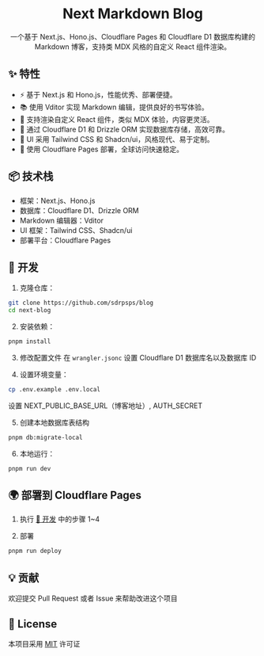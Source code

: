 <p align="center">
  <h1 align="center">Next Markdown Blog</h1>
</p>

<p align="center">
  一个基于 Next.js、Hono.js、Cloudflare Pages 和 Cloudflare D1 数据库构建的 Markdown 博客，支持类 MDX 风格的自定义 React 组件渲染。
</p>

## ✨ 特性
- ⚡️ 基于 Next.js 和 Hono.js，性能优秀、部署便捷。
- 📚 使用 Vditor 实现 Markdown 编辑，提供良好的书写体验。
- 🎯 支持渲染自定义 React 组件，类似 MDX 体验，内容更灵活。
- 💾 通过 Cloudflare D1 和 Drizzle ORM 实现数据库存储，高效可靠。
- 🎨 UI 采用 Tailwind CSS 和 Shadcn/ui，风格现代、易于定制。
- 🚀 使用 Cloudflare Pages 部署，全球访问快速稳定。

## 📦 技术栈
- 框架：Next.js、Hono.js
- 数据库：Cloudflare D1、Drizzle ORM
- Markdown 编辑器：Vditor
- UI 框架：Tailwind CSS、Shadcn/ui
- 部署平台：Cloudflare Pages

## 🚧 开发

1. 克隆仓库：
```bash
git clone https://github.com/sdrpsps/blog
cd next-blog
```

2. 安装依赖：
```bash
pnpm install
```

3. 修改配置文件
在 `wrangler.jsonc` 设置 Cloudflare D1 数据库名以及数据库 ID

4. 设置环境变量：
```bash
cp .env.example .env.local
```
设置 NEXT_PUBLIC_BASE_URL（博客地址）, AUTH_SECRET

5. 创建本地数据库表结构
```bash
pnpm db:migrate-local
```

6. 本地运行：
```bash
pnpm run dev
```

## 🌍 部署到 Cloudflare Pages

1. 执行 <a href="#🚧 开发">🚧 开发</a> 中的步骤 1~4

2. 部署
```bash
pnpm run deploy
```

## 💡 贡献

欢迎提交 Pull Request 或者 Issue 来帮助改进这个项目

## 📄 License

本项目采用 [MIT](LICENSE) 许可证
